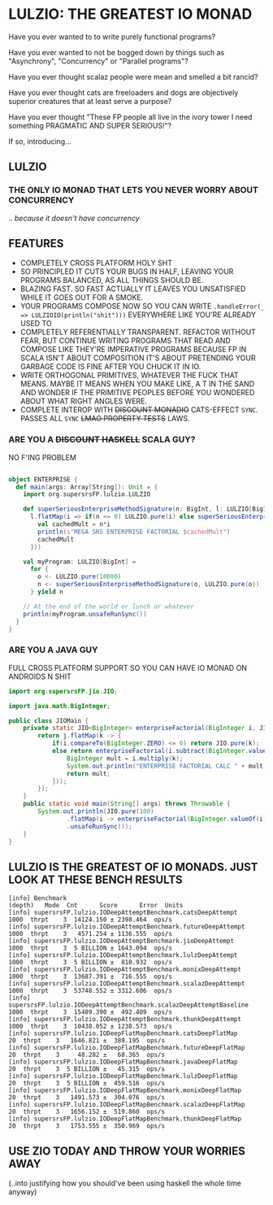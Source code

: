 # LULZIO: THE GREATEST IO MONAD

Have you ever wanted to to write purely functional programs?

Have you ever wanted to not be bogged down by things such as "Asynchrony",
"Concurrency" or "Parallel programs"?

Have you ever thought scalaz people were mean and smelled a bit rancid?

Have you ever thought cats are freeloaders and dogs are objectively superior creatures that
at least serve a purpose?

Have you ever thought "These FP people all live in the ivory tower I need something PRAGMATIC
AND SUPER SERIOUS!"?

If so, introducing...

## LULZIO

### THE ONLY IO MONAD THAT LETS YOU NEVER WORRY ABOUT CONCURRENCY

.. _because it doesn't have concurrency_

## FEATURES

- COMPLETELY CROSS PLATFORM HOLY SHT
- SO PRINCIPLED IT CUTS YOUR BUGS IN HALF, LEAVING YOUR PROGRAMS BALANCED,
AS ALL THINGS SHOULD BE.
- BLAZING FAST. SO FAST ACTUALLY IT LEAVES YOU UNSATISFIED WHILE IT GOES OUT FOR A SMOKE.
- YOUR PROGRAMS COMPOSE NOW SO YOU CAN WRITE `.handleError(_ => LULZIOIO(println("shit")))` EVERYWHERE
LIKE YOU'RE ALREADY USED TO
- COMPLETELY REFERENTIALLY TRANSPARENT. REFACTOR WITHOUT FEAR, BUT CONTINUE
WRITING PROGRAMS THAT READ AND COMPOSE LIKE THEY'RE IMPERATIVE PROGRAMS BECAUSE FP IN SCALA
ISN'T ABOUT COMPOSITION IT'S ABOUT PRETENDING YOUR GARBAGE CODE IS FINE AFTER YOU CHUCK IT IN IO.
- WRITE ORTHOGONAL PRIMITIVES, WHATEVER THE FUCK THAT MEANS. MAYBE IT MEANS WHEN YOU MAKE LIKE, A 
T IN THE SAND AND WONDER IF THE PRIMITIVE PEOPLES BEFORE YOU WONDERED ABOUT WHAT RIGHT
ANGLES WERE.
- COMPLETE INTEROP WITH ~~DISCOUNT MONADIO~~ CATS-EFFECT `SYNC`. PASSES ALL `SYNC` ~~LMAO PROPERTY TESTS~~ LAWS.



### ARE YOU A ~~DISCOUNT HASKELL~~ SCALA GUY?

NO F'ING PROBLEM

```scala

object ENTERPRISE {
  def main(args: Array[String]): Unit = {
    import org.supersrsFP.lulzio.LULZIO

    def superSeriousEnterpriseMethodSignature(n: BigInt, l: LULZIO[BigInt]): LULZIO[BigInt] =
      l.flatMap(i => if(n <= 0) LULZIO.pure(i) else superSeriousEnterpriseMethodSignature(n-1, LULZIO.delay {
        val cachedMult = n*i
        println(s"MEGA SRS ENTERPRISE FACTORIAL $cachedMult")
        cachedMult
      }))

    val myProgram: LULZIO[BigInt] =
      for {
        o <- LULZIO.pure(10000)
        n <- superSeriousEnterpriseMethodSignature(o, LULZIO.pure(o))
      } yield n

    // At the end of the world or lunch or whatever
    println(myProgram.unsafeRunSync())
  }
}
```


### ARE YOU A JAVA GUY

FULL CROSS PLATFORM SUPPORT SO YOU CAN HAVE IO MONAD ON
ANDROIDS N SHIT

```java
import org.supersrsFP.jio.JIO;

import java.math.BigInteger;

public class JIOMain {
    private static JIO<BigInteger> enterpriseFactorial(BigInteger i, JIO<BigInteger> j){
        return j.flatMap(k -> {
            if(i.compareTo(BigInteger.ZERO) <= 0) return JIO.pure(k);
            else return enterpriseFactorial(i.subtract(BigInteger.valueOf(1)), JIO.delay(() -> {
                BigInteger mult = i.multiply(k);
                System.out.println("ENTERPRISE FACTORIAL CALC " + mult);
                return mult;
            }));
        });
    }
    public static void main(String[] args) throws Throwable {
        System.out.println(JIO.pure(100)
                .flatMap(i -> enterpriseFactorial(BigInteger.valueOf(i), JIO.pure(BigInteger.valueOf(1))))
                .unsafeRunSync());
    }
}
```

## LULZIO IS THE GREATEST OF IO MONADS. JUST LOOK AT THESE BENCH RESULTS
```
[info] Benchmark                                                           (depth)   Mode  Cnt      Score      Error  Units
[info] supersrsFP.lulzio.IODeepAttemptBenchmark.catsDeepAttempt               1000  thrpt    3  14124.150 ± 2398.464  ops/s
[info] supersrsFP.lulzio.IODeepAttemptBenchmark.futureDeepAttempt             1000  thrpt    3   4571.254 ± 1136.555  ops/s
[info] supersrsFP.lulzio.IODeepAttemptBenchmark.jioDeepAttempt                1000  thrpt    3  5 BILLION ± 1643.094  ops/s
[info] supersrsFP.lulzio.IODeepAttemptBenchmark.lulzDeepAttempt               1000  thrpt    3  5 BILLION ±  810.932  ops/s
[info] supersrsFP.lulzio.IODeepAttemptBenchmark.monixDeepAttempt              1000  thrpt    3  13687.391 ±  716.555  ops/s
[info] supersrsFP.lulzio.IODeepAttemptBenchmark.scalazDeepAttempt             1000  thrpt    3  53748.552 ± 3312.606  ops/s
[info] supersrsFP.lulzio.IODeepAttemptBenchmark.scalazDeepAttemptBaseline     1000  thrpt    3  15489.390 ±  492.409  ops/s
[info] supersrsFP.lulzio.IODeepAttemptBenchmark.thunkDeepAttempt              1000  thrpt    3  10438.052 ± 1238.573  ops/s
[info] supersrsFP.lulzio.IODeepFlatMapBenchmark.catsDeepFlatMap                 20  thrpt    3   1646.821 ±  389.195  ops/s
[info] supersrsFP.lulzio.IODeepFlatMapBenchmark.futureDeepFlatMap               20  thrpt    3     48.282 ±   68.365  ops/s
[info] supersrsFP.lulzio.IODeepFlatMapBenchmark.javaDeepFlatMap                 20  thrpt    3  5 BILLION ±   45.315  ops/s
[info] supersrsFP.lulzio.IODeepFlatMapBenchmark.lulzDeepFlatMap                 20  thrpt    3  5 BILLION ±  459.516  ops/s
[info] supersrsFP.lulzio.IODeepFlatMapBenchmark.monixDeepFlatMap                20  thrpt    3   1491.573 ±  304.076  ops/s
[info] supersrsFP.lulzio.IODeepFlatMapBenchmark.scalazDeepFlatMap               20  thrpt    3   1656.152 ±  519.860  ops/s
[info] supersrsFP.lulzio.IODeepFlatMapBenchmark.thunkDeepFlatMap                20  thrpt    3   1753.555 ±  350.969  ops/s

```

## USE ZIO TODAY AND THROW YOUR WORRIES AWAY

(..into justifying how you should've been using haskell the whole time anyway)